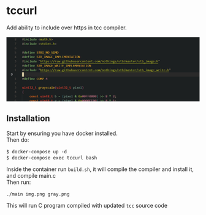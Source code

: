 # tccurl 
Add ability to include over https in tcc compiler.
<br/>
<br/>
![alt text](tccurl-example.jpg)

## Installation
Start by ensuring you have docker installed. <br/>
Then do:
```
$ docker-compose up -d 
$ docker-compose exec tccurl bash
```
Inside the container run `build.sh`, it will compile the compiler and install it, and compile main.c <br/>
Then run:
```
./main img.png gray.png
```
This will run C program compiled with updated ```tcc``` source code
